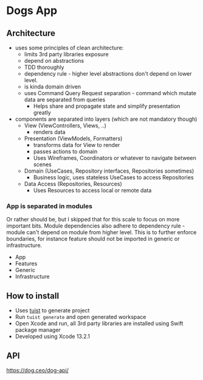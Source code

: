 # Dogs App
## Architecture
* uses some principles of clean architecture:
    * limits 3rd party libraries exposure
    * depend on abstractions
    * TDD thoroughly
    * dependency rule - higher level abstractions don't depend on lower level.
    * is kinda domain driven
    * uses Command Query Request separation - command which mutate data are separated from queries
        * Helps share and propagate state and simplify presentation greatly
* components are separated into layers (which are not mandatory though)
    * View (ViewControllers, Views, ..)
        * renders data
    * Presentation (ViewModels, Formatters)
        * transforms data for View to render
        * passes actions to domain
        * Uses Wireframes, Coordinators or whatever to navigate between scenes
    * Domain (UseCases, Repository interfaces, Repositories sometimes)
        * Business logic, uses stateless UseCases to access Repositories
    * Data Access (Repositories, Resources)
        * Uses Resources to access local or remote data

### App is separated in modules
Or rather should be, but I skipped that for this scale to focus on more important bits.
Module dependencies also adhere to dependency rule - module can't depend on module from higher level.
This is to further enforce boundaries, for instance feature should not be imported in generic or infrastructure.
* App
* Features
* Generic
* Infrastructure

## How to install
* Uses [tuist](https://docs.tuist.io/tutorial/get-started) to generate project
* Run `tuist generate` and open generated workspace
* Open Xcode and run, all 3rd party libraries are installed using Swift package manager
* Developed using Xcode 13.2.1

## API
https://dog.ceo/dog-api/
